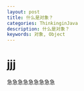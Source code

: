 ```yaml
---
layout: post
title: 什么是对象？
categories: ThinkinginJava
description: 什么是对象？
keywords: 对象, Object
---
```


# jjj
急急急急急急急急急